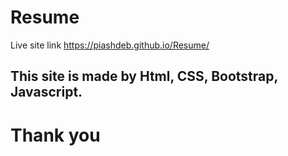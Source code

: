 # Resume
Live site link https://piashdeb.github.io/Resume/
## This site is made by Html, CSS, Bootstrap, Javascript.
# Thank you 
